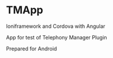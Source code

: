 TMApp
=====

Ioniframework and Cordova with Angular 

App for test of Telephony Manager Plugin

Prepared for Android

